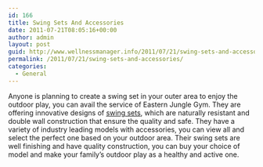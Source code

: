 ```yaml
---
id: 166
title: Swing Sets And Accessories
date: 2011-07-21T08:05:16+00:00
author: admin
layout: post
guid: http://www.wellnessmanager.info/2011/07/21/swing-sets-and-accessories/
permalink: /2011/07/21/swing-sets-and-accessories/
categories:
  - General
---
```

Anyone is planning to create a swing set in your outer area to enjoy the outdoor play, you can avail the service of Eastern Jungle Gym. They are offering innovative designs of [swing sets](http://www.easternjunglegym.com/), which are naturally resistant and double wall construction that ensure the quality and safe. They have a variety of industry leading models with accessories, you can view all and select the perfect one based on your outdoor area. Their swing sets are well finishing and have quality construction, you can buy your choice of model and make your family&#8217;s outdoor play as a healthy and active one.
